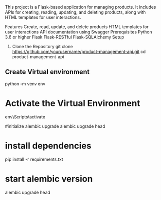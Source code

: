 This project is a Flask-based application for managing products. It includes APIs for creating, reading, updating, and deleting products, along with HTML templates for user interactions.

Features
Create, read, update, and delete products
HTML templates for user interactions
API documentation using Swagger
Prerequisites
Python 3.6 or higher
Flask
Flask-RESTful
Flask-SQLAlchemy
Setup
1. Clone the Repository
git clone https://github.com/yourusername/product-management-api.git
cd product-management-api


## Create Virtual environment
python -m venv env



# Activate the Virtual Environment
env\Scripts\activate

#initialize alembic upgrade
alembic upgrade head

# install dependencies
pip install -r requirements.txt



# start alembic version
alembic upgrade head
